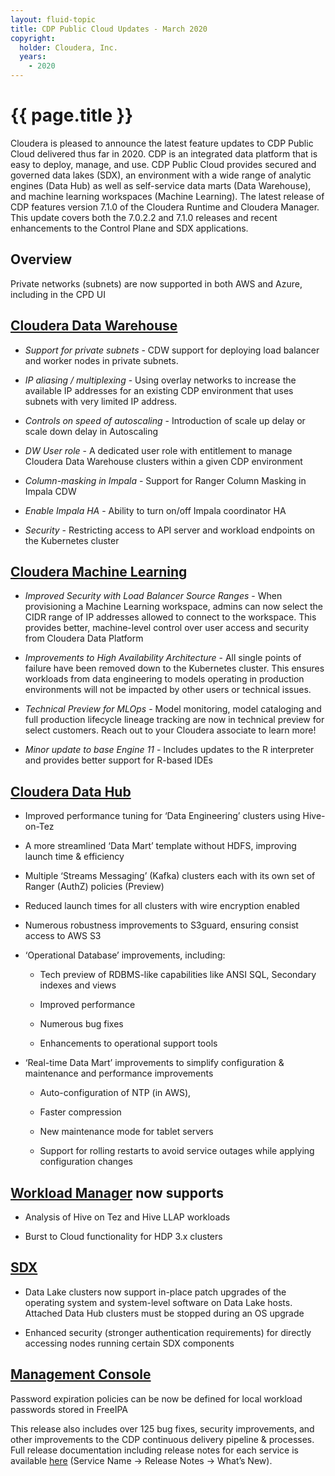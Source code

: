 ```yaml
---
layout: fluid-topic
title: CDP Public Cloud Updates - March 2020
copyright:
  holder: Cloudera, Inc.
  years:
    - 2020
---
```

# {{ page.title }}

Cloudera is pleased to announce the latest feature updates to CDP Public
Cloud delivered thus far in 2020. CDP is an integrated data platform
that is easy to deploy, manage, and use. CDP Public Cloud provides
secured and governed data lakes (SDX), an environment with a wide range
of analytic engines (Data Hub) as well as self-service data marts (Data
Warehouse), and machine learning workspaces (Machine Learning). The
latest release of CDP features version 7.1.0 of the Cloudera Runtime and
Cloudera Manager.  This update covers both the 7.0.2.2 and 7.1.0
releases and recent enhancements to the Control Plane and SDX
applications.

## Overview

Private networks (subnets) are now supported in both AWS and Azure,
including in the CPD UI

## [Cloudera Data Warehouse](/data-warehouse/cloud/release-notes/topics/dw-whats-new.html)

* *Support for private subnets* - CDW support for deploying load balancer
  and worker nodes in private subnets.

* *IP aliasing / multiplexing* - Using overlay networks to increase the
  available IP addresses for an existing CDP environment that uses subnets
  with very limited IP address.

* *Controls on speed of autoscaling* - Introduction of scale up delay or
  scale down delay in Autoscaling

* *DW User role* - A dedicated user role with entitlement to manage Cloudera
  Data Warehouse clusters within a given CDP environment

* *Column-masking in Impala* - Support for Ranger Column Masking in Impala
  CDW

* *Enable Impala HA* - Ability to turn on/off Impala coordinator HA

* *Security* - Restricting access to API server and workload endpoints on
  the Kubernetes cluster

## [Cloudera Machine Learning](/machine-learning/cloud/release-notes/topics/ml-whats-new.html)

* *Improved Security with Load Balancer Source Ranges* - When provisioning a
  Machine Learning workspace, admins can now select the CIDR range of IP
  addresses allowed to connect to the workspace. This provides better,
  machine-level control over user access and security from Cloudera Data
  Platform

* *Improvements to High Availability Architecture* - All single points of
  failure have been removed down to the Kubernetes cluster. This ensures
  workloads from data engineering to models operating in production
  environments will not be impacted by other users or technical issues.

* *Technical Preview for MLOps* - Model monitoring, model cataloging and
  full production lifecycle lineage tracking are now in technical preview
  for select customers. Reach out to your Cloudera associate to learn
  more!

* *Minor update to base Engine 11* - Includes updates to the R interpreter
  and provides better support for R-based IDEs

## [Cloudera Data Hub](/data-hub/cloud/release-notes/topics/dh-whats-new.html)

* Improved performance tuning for ‘Data Engineering’ clusters using
  Hive-on-Tez

* A more streamlined ‘Data Mart’ template without HDFS, improving launch
  time & efficiency

* Multiple ‘Streams Messaging’ (Kafka) clusters each with its own set of
  Ranger (AuthZ) policies (Preview)

* Reduced launch times for all clusters with wire encryption enabled

* Numerous robustness improvements to S3guard, ensuring consist access to
  AWS S3

* ‘Operational Database’ improvements, including:

  * Tech preview of RDBMS-like capabilities like ANSI SQL, Secondary indexes
    and views

  * Improved performance

  * Numerous bug fixes

  * Enhancements to operational support tools

* ‘Real-time Data Mart’ improvements to simplify configuration &
  maintenance and performance improvements

  * Auto-configuration of NTP (in AWS),

  * Faster compression

  * New maintenance mode for tablet servers

  * Support for rolling restarts to avoid service outages while applying
    configuration changes

## [Workload Manager](/workload-manager/cloud/index.html) now supports

* Analysis of Hive on Tez and Hive LLAP workloads

* Burst to Cloud functionality for HDP 3.x clusters

## [SDX](/management-console/cloud/data-lakes/topics/mc-data-lake.html)

* Data Lake clusters now support in-place patch upgrades of the operating
  system and system-level software on Data Lake hosts.  Attached Data Hub
  clusters must be stopped during an OS upgrade

* Enhanced security (stronger authentication requirements) for directly
  accessing nodes running certain SDX components

## [Management Console](/management-console/cloud/release-notes/topics/mc-whats-new.html)

Password expiration policies can be now be defined for local workload
passwords stored in FreeIPA

This release also includes over 125 bug fixes, security improvements,
and other improvements to the CDP continuous delivery pipeline &
processes.  Full release documentation including release notes for each
service is available
[here](/cdp/latest/index.html)
(Service Name → Release Notes → What’s New).

<!--
## CDP Public Cloud ‘On Deck’

The following are CDP Public Cloud enhancements tentatively planned for
delivery in the next 60 days

Cloudera Data Warehouse

GA of CDW Azure

Upgrade support for VW and DB Catalog

Performance improvements in Hive LLAP-AWS s3 integration

Memory based AutoScaling

Cloudera Machine Learning

GA of ML Operations including model catalog and model monitoring service
(3/1/20)

GA of CML on Azure (3/31/20)

Cloudera Data Hub

Operational Database

GA of RDBMS-like capabilities like ANSI SQL, Secondary indexes and views

Streams Messaging

GA of Streams Messaging Cluster Definition (Kafka, Schema Reg, SMM)

Schemas are stored in external database

Flow Management

GA of Flow Management Cluster Definition (NiFi, NiFi Registry)

Real-time data mart

End-to-end Varchar & Date type support

Cloudera SDX

Replication manager GA of Operational Database support including new
replication configuration interface enabling replication from unsecure
clusters to secure CDP clusters as well as replication across kerberos
domains

Workload Manager

Auto-actions - trigger certain actions like kill jobs/queries or notify
based on thresholds

Chargeback capabilities

Enhanced user management

Management Console

Improved user sync from control plane into workload clusters

Ability to retrieve keytabs from the control plane
-->
